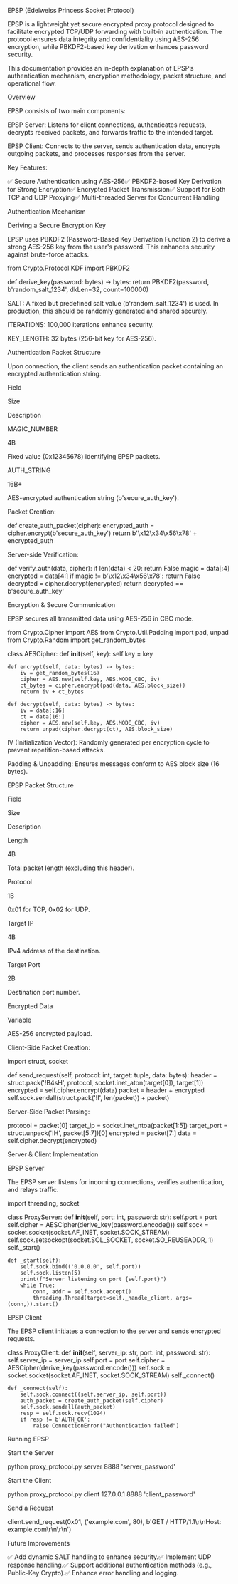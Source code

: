 EPSP (Edelweiss Princess Socket Protocol)

EPSP is a lightweight yet secure encrypted proxy protocol designed to facilitate encrypted TCP/UDP forwarding with built-in authentication. The protocol ensures data integrity and confidentiality using AES-256 encryption, while PBKDF2-based key derivation enhances password security.

This documentation provides an in-depth explanation of EPSP’s authentication mechanism, encryption methodology, packet structure, and operational flow.

Overview

EPSP consists of two main components:

EPSP Server: Listens for client connections, authenticates requests, decrypts received packets, and forwards traffic to the intended target.

EPSP Client: Connects to the server, sends authentication data, encrypts outgoing packets, and processes responses from the server.

Key Features:

✅ Secure Authentication using AES-256✅ PBKDF2-based Key Derivation for Strong Encryption✅ Encrypted Packet Transmission✅ Support for Both TCP and UDP Proxying✅ Multi-threaded Server for Concurrent Handling

Authentication Mechanism

Deriving a Secure Encryption Key

EPSP uses PBKDF2 (Password-Based Key Derivation Function 2) to derive a strong AES-256 key from the user's password. This enhances security against brute-force attacks.

from Crypto.Protocol.KDF import PBKDF2

def derive_key(password: bytes) -> bytes:
    return PBKDF2(password, b'random_salt_1234', dkLen=32, count=100000)

SALT: A fixed but predefined salt value (b'random_salt_1234') is used. In production, this should be randomly generated and shared securely.

ITERATIONS: 100,000 iterations enhance security.

KEY_LENGTH: 32 bytes (256-bit key for AES-256).

Authentication Packet Structure

Upon connection, the client sends an authentication packet containing an encrypted authentication string.

Field

Size

Description

MAGIC_NUMBER

4B

Fixed value (0x12345678) identifying EPSP packets.

AUTH_STRING

16B+

AES-encrypted authentication string (b'secure_auth_key').

Packet Creation:

def create_auth_packet(cipher):
    encrypted_auth = cipher.encrypt(b'secure_auth_key')
    return b'\x12\x34\x56\x78' + encrypted_auth

Server-side Verification:

def verify_auth(data, cipher):
    if len(data) < 20:
        return False
    magic = data[:4]
    encrypted = data[4:]
    if magic != b'\x12\x34\x56\x78':
        return False
    decrypted = cipher.decrypt(encrypted)
    return decrypted == b'secure_auth_key'

Encryption & Secure Communication

EPSP secures all transmitted data using AES-256 in CBC mode.

from Crypto.Cipher import AES
from Crypto.Util.Padding import pad, unpad
from Crypto.Random import get_random_bytes

class AESCipher:
    def __init__(self, key):
        self.key = key

    def encrypt(self, data: bytes) -> bytes:
        iv = get_random_bytes(16)
        cipher = AES.new(self.key, AES.MODE_CBC, iv)
        ct_bytes = cipher.encrypt(pad(data, AES.block_size))
        return iv + ct_bytes

    def decrypt(self, data: bytes) -> bytes:
        iv = data[:16]
        ct = data[16:]
        cipher = AES.new(self.key, AES.MODE_CBC, iv)
        return unpad(cipher.decrypt(ct), AES.block_size)

IV (Initialization Vector): Randomly generated per encryption cycle to prevent repetition-based attacks.

Padding & Unpadding: Ensures messages conform to AES block size (16 bytes).

EPSP Packet Structure

Field

Size

Description

Length

4B

Total packet length (excluding this header).

Protocol

1B

0x01 for TCP, 0x02 for UDP.

Target IP

4B

IPv4 address of the destination.

Target Port

2B

Destination port number.

Encrypted Data

Variable

AES-256 encrypted payload.

Client-Side Packet Creation:

import struct, socket

def send_request(self, protocol: int, target: tuple, data: bytes):
    header = struct.pack('!B4sH', protocol, socket.inet_aton(target[0]), target[1])
    encrypted = self.cipher.encrypt(data)
    packet = header + encrypted
    self.sock.sendall(struct.pack('!I', len(packet)) + packet)

Server-Side Packet Parsing:

protocol = packet[0]
target_ip = socket.inet_ntoa(packet[1:5])
target_port = struct.unpack('!H', packet[5:7])[0]
encrypted = packet[7:]
data = self.cipher.decrypt(encrypted)

Server & Client Implementation

EPSP Server

The EPSP server listens for incoming connections, verifies authentication, and relays traffic.

import threading, socket

class ProxyServer:
    def __init__(self, port: int, password: str):
        self.port = port
        self.cipher = AESCipher(derive_key(password.encode()))
        self.sock = socket.socket(socket.AF_INET, socket.SOCK_STREAM)
        self.sock.setsockopt(socket.SOL_SOCKET, socket.SO_REUSEADDR, 1)
        self._start()

    def _start(self):
        self.sock.bind(('0.0.0.0', self.port))
        self.sock.listen(5)
        print(f"Server listening on port {self.port}")
        while True:
            conn, addr = self.sock.accept()
            threading.Thread(target=self._handle_client, args=(conn,)).start()

EPSP Client

The EPSP client initiates a connection to the server and sends encrypted requests.

class ProxyClient:
    def __init__(self, server_ip: str, port: int, password: str):
        self.server_ip = server_ip
        self.port = port
        self.cipher = AESCipher(derive_key(password.encode()))
        self.sock = socket.socket(socket.AF_INET, socket.SOCK_STREAM)
        self._connect()

    def _connect(self):
        self.sock.connect((self.server_ip, self.port))
        auth_packet = create_auth_packet(self.cipher)
        self.sock.sendall(auth_packet)
        resp = self.sock.recv(1024)
        if resp != b'AUTH_OK':
            raise ConnectionError("Authentication failed")

Running EPSP

Start the Server

python proxy_protocol.py server 8888 'server_password'

Start the Client

python proxy_protocol.py client 127.0.0.1 8888 'client_password'

Send a Request

client.send_request(0x01, ('example.com', 80), b'GET / HTTP/1.1\r\nHost: example.com\r\n\r\n')

Future Improvements

✅ Add dynamic SALT handling to enhance security.✅ Implement UDP response handling.✅ Support additional authentication methods (e.g., Public-Key Crypto).✅ Enhance error handling and logging.
